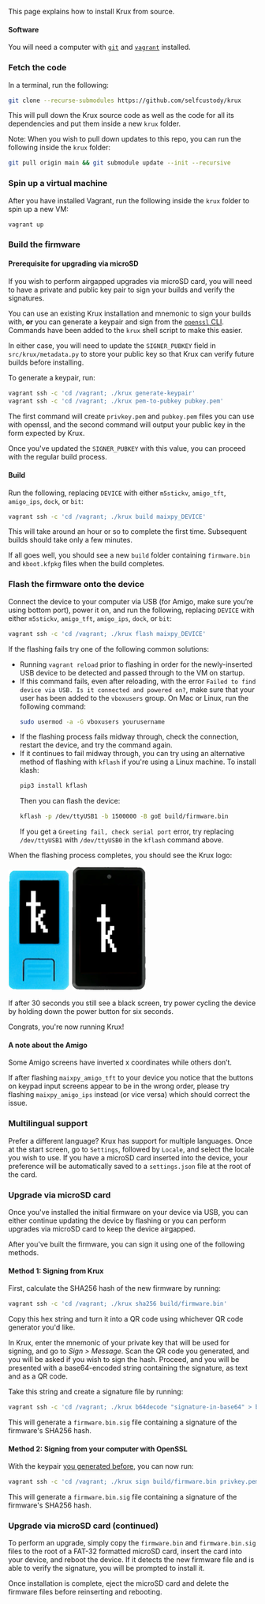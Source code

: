This page explains how to install Krux from source.

#### Software
You will need a computer with [`git`](https://git-scm.com/book/en/v2/Getting-Started-Installing-Git) and [`vagrant`](https://www.vagrantup.com/downloads) installed.

### Fetch the code
In a terminal, run the following:
```bash
git clone --recurse-submodules https://github.com/selfcustody/krux
```
This will pull down the Krux source code as well as the code for all its dependencies and put them inside a new `krux` folder.

Note: When you wish to pull down updates to this repo, you can run the following inside the `krux` folder:
```bash
git pull origin main && git submodule update --init --recursive
```

### Spin up a virtual machine
After you have installed Vagrant, run the following inside the `krux` folder to spin up a new VM:
```bash
vagrant up
```

### Build the firmware
#### Prerequisite for upgrading via microSD
If you wish to perform airgapped upgrades via microSD card, you will need to have a private and public key pair to sign your builds and verify the signatures.

You can use an existing Krux installation and mnemonic to sign your builds with, **or** you can generate a keypair and sign from the [`openssl` CLI](https://wiki.openssl.org/index.php/Command_Line_Elliptic_Curve_Operations). Commands have been added to the `krux` shell script to make this easier.

In either case, you will need to update the `SIGNER_PUBKEY` field in `src/krux/metadata.py` to store your public key so that Krux can verify future builds before installing.

To generate a keypair, run:
```bash
vagrant ssh -c 'cd /vagrant; ./krux generate-keypair'
vagrant ssh -c 'cd /vagrant; ./krux pem-to-pubkey pubkey.pem'
```

The first command will create `privkey.pem` and `pubkey.pem` files you can use with openssl, and the second command will output your public key in the form expected by Krux.

Once you've updated the `SIGNER_PUBKEY` with this value, you can proceed with the regular build process.

#### Build
Run the following, replacing `DEVICE` with either `m5stickv`, `amigo_tft`, `amigo_ips`, `dock`, or `bit`:
```bash
vagrant ssh -c 'cd /vagrant; ./krux build maixpy_DEVICE'
```

This will take around an hour or so to complete the first time. Subsequent builds should take only a few minutes.

If all goes well, you should see a new `build` folder containing `firmware.bin` and `kboot.kfpkg` files when the build completes.

### Flash the firmware onto the device
Connect the device to your computer via USB (for Amigo, make sure you’re using bottom port), power it on, and run the following, replacing `DEVICE` with either `m5stickv`, `amigo_tft`, `amigo_ips`, `dock`, or `bit`:
```bash
vagrant ssh -c 'cd /vagrant; ./krux flash maixpy_DEVICE'
```
If the flashing fails try one of the following common solutions:

- Running `vagrant reload` prior to flashing in order for the newly-inserted USB device to be detected and passed through to the VM on startup.
- If this command fails, even after reloading, with the error `Failed to find device via USB. Is it connected and powered on?`, make sure that your user has been added to the `vboxusers` group. On Mac or Linux, run the following command:
  ```bash
  sudo usermod -a -G vboxusers yourusername
  ```
- If the flashing process fails midway through, check the connection, restart the device, and try the command again.
- If it continues to fail midway through, you can try using an alternative method of flashing with `kflash` if you're using a Linux machine. To install klash:
  ```bash
  pip3 install kflash
  ```
  Then you can flash the device:
  ```bash
  kflash -p /dev/ttyUSB1 -b 1500000 -B goE build/firmware.bin
  ```
  If you get a `Greeting fail, check serial port` error, try replacing `/dev/ttyUSB1` with `/dev/ttyUSB0` in the `kflash` command above.

When the flashing process completes, you should see the Krux logo:

<img src="../../../img/maixpy_m5stickv/logo-125.png">
<img src="../../../img/maixpy_amigo_tft/logo-150.png">

If after 30 seconds you still see a black screen, try power cycling the device by holding down the power button for six seconds.

Congrats, you're now running Krux!

#### A note about the Amigo
Some Amigo screens have inverted x coordinates while others don’t.

If after flashing `maixpy_amigo_tft` to your device you notice that the buttons on keypad input screens appear to be in the wrong order, please try flashing `maixpy_amigo_ips` instead (or vice versa) which should correct the issue. 

### Multilingual support
Prefer a different language? Krux has support for multiple languages. Once at the start screen, go to `Settings`, followed by `Locale`, and select the locale you wish to use. If you have a microSD card inserted into the device, your preference will be automatically saved to a `settings.json` file at the root of the card.

### Upgrade via microSD card
Once you've installed the initial firmware on your device via USB, you can either continue updating the device by flashing or you can perform upgrades via microSD card to keep the device airgapped.

After you've built the firmware, you can sign it using one of the following methods.

#### Method 1: Signing from Krux
First, calculate the SHA256 hash of the new firmware by running:
```bash
vagrant ssh -c 'cd /vagrant; ./krux sha256 build/firmware.bin'
```

Copy this hex string and turn it into a QR code using whichever QR code generator you'd like.

In Krux, enter the mnemonic of your private key that will be used for signing, and go to *Sign > Message*. Scan the QR code you generated, and you will be asked if you wish to sign the hash. Proceed, and you will be presented with a base64-encoded string containing the signature, as text and as a QR code.

Take this string and create a signature file by running:
```bash
vagrant ssh -c 'cd /vagrant; ./krux b64decode "signature-in-base64" > build/firmware.bin.sig'
```

This will generate a `firmware.bin.sig` file containing a signature of the firmware's SHA256 hash.

#### Method 2: Signing from your computer with OpenSSL
With the keypair [you generated before](#prerequisite-for-upgrading-via-microsd), you can now run:
```bash
vagrant ssh -c 'cd /vagrant; ./krux sign build/firmware.bin privkey.pem'
```

This will generate a `firmware.bin.sig` file containing a signature of the firmware's SHA256 hash.

### Upgrade via microSD card (continued)
To perform an upgrade, simply copy the `firmware.bin` and `firmware.bin.sig` files to the root of a FAT-32 formatted microSD card, insert the card into your device, and reboot the device. If it detects the new firmware file and is able to verify the signature, you will be prompted to install it.

Once installation is complete, eject the microSD card and delete the firmware files before reinserting and rebooting.
